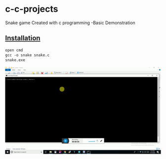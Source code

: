 # c-c-projects
Snake game Created with c programming -Basic Demonstration

<u><h2>Installation</h2></u>
    
    open cmd
    gcc -o snake snake.c
    snake.exe
    
<img src="working.gif" alt="check your internet connection">
